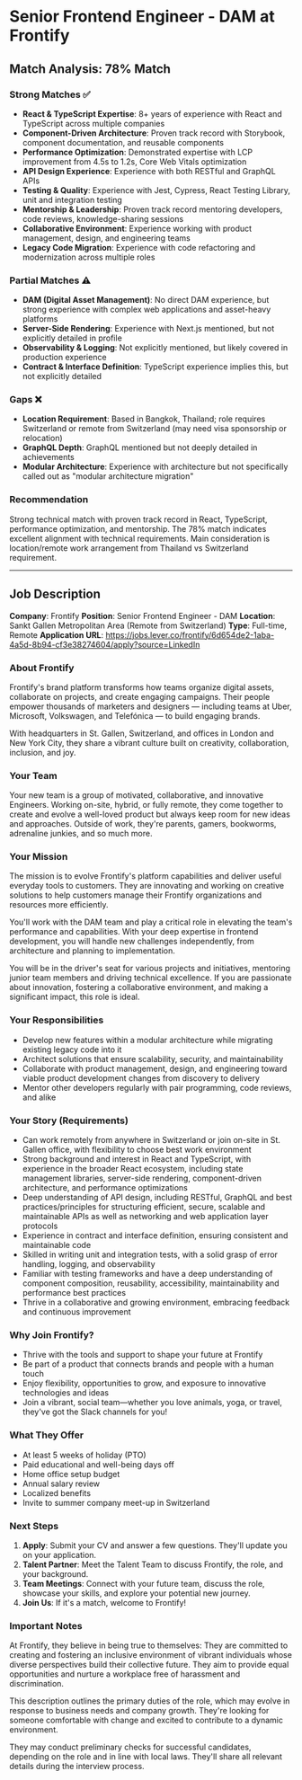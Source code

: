 # Senior Frontend Engineer - DAM at Frontify

## Match Analysis: 78% Match

### Strong Matches ✅
- **React & TypeScript Expertise**: 8+ years of experience with React and TypeScript across multiple companies
- **Component-Driven Architecture**: Proven track record with Storybook, component documentation, and reusable components
- **Performance Optimization**: Demonstrated expertise with LCP improvement from 4.5s to 1.2s, Core Web Vitals optimization
- **API Design Experience**: Experience with both RESTful and GraphQL APIs
- **Testing & Quality**: Experience with Jest, Cypress, React Testing Library, unit and integration testing
- **Mentorship & Leadership**: Proven track record mentoring developers, code reviews, knowledge-sharing sessions
- **Collaborative Environment**: Experience working with product management, design, and engineering teams
- **Legacy Code Migration**: Experience with code refactoring and modernization across multiple roles

### Partial Matches ⚠️
- **DAM (Digital Asset Management)**: No direct DAM experience, but strong experience with complex web applications and asset-heavy platforms
- **Server-Side Rendering**: Experience with Next.js mentioned, but not explicitly detailed in profile
- **Observability & Logging**: Not explicitly mentioned, but likely covered in production experience
- **Contract & Interface Definition**: TypeScript experience implies this, but not explicitly detailed

### Gaps ❌
- **Location Requirement**: Based in Bangkok, Thailand; role requires Switzerland or remote from Switzerland (may need visa sponsorship or relocation)
- **GraphQL Depth**: GraphQL mentioned but not deeply detailed in achievements
- **Modular Architecture**: Experience with architecture but not specifically called out as "modular architecture migration"

### Recommendation
Strong technical match with proven track record in React, TypeScript, performance optimization, and mentorship. The 78% match indicates excellent alignment with technical requirements. Main consideration is location/remote work arrangement from Thailand vs Switzerland requirement.

---

## Job Description

**Company**: Frontify
**Position**: Senior Frontend Engineer - DAM
**Location**: Sankt Gallen Metropolitan Area (Remote from Switzerland)
**Type**: Full-time, Remote
**Application URL**: https://jobs.lever.co/frontify/6d654de2-1aba-4a5d-8b94-cf3e38274604/apply?source=LinkedIn

### About Frontify

Frontify's brand platform transforms how teams organize digital assets, collaborate on projects, and create engaging campaigns. Their people empower thousands of marketers and designers — including teams at Uber, Microsoft, Volkswagen, and Telefónica — to build engaging brands.

With headquarters in St. Gallen, Switzerland, and offices in London and New York City, they share a vibrant culture built on creativity, collaboration, inclusion, and joy.

### Your Team

Your new team is a group of motivated, collaborative, and innovative Engineers. Working on-site, hybrid, or fully remote, they come together to create and evolve a well-loved product but always keep room for new ideas and approaches. Outside of work, they're parents, gamers, bookworms, adrenaline junkies, and so much more.

### Your Mission

The mission is to evolve Frontify's platform capabilities and deliver useful everyday tools to customers. They are innovating and working on creative solutions to help customers manage their Frontify organizations and resources more efficiently.

You'll work with the DAM team and play a critical role in elevating the team's performance and capabilities. With your deep expertise in frontend development, you will handle new challenges independently, from architecture and planning to implementation.

You will be in the driver's seat for various projects and initiatives, mentoring junior team members and driving technical excellence. If you are passionate about innovation, fostering a collaborative environment, and making a significant impact, this role is ideal.

### Your Responsibilities

- Develop new features within a modular architecture while migrating existing legacy code into it
- Architect solutions that ensure scalability, security, and maintainability
- Collaborate with product management, design, and engineering toward viable product development changes from discovery to delivery
- Mentor other developers regularly with pair programming, code reviews, and alike

### Your Story (Requirements)

- Can work remotely from anywhere in Switzerland or join on-site in St. Gallen office, with flexibility to choose best work environment
- Strong background and interest in React and TypeScript, with experience in the broader React ecosystem, including state management libraries, server-side rendering, component-driven architecture, and performance optimizations
- Deep understanding of API design, including RESTful, GraphQL and best practices/principles for structuring efficient, secure, scalable and maintainable APIs as well as networking and web application layer protocols
- Experience in contract and interface definition, ensuring consistent and maintainable code
- Skilled in writing unit and integration tests, with a solid grasp of error handling, logging, and observability
- Familiar with testing frameworks and have a deep understanding of component composition, reusability, accessibility, maintainability and performance best practices
- Thrive in a collaborative and growing environment, embracing feedback and continuous improvement

### Why Join Frontify?

- Thrive with the tools and support to shape your future at Frontify
- Be part of a product that connects brands and people with a human touch
- Enjoy flexibility, opportunities to grow, and exposure to innovative technologies and ideas
- Join a vibrant, social team—whether you love animals, yoga, or travel, they've got the Slack channels for you!

### What They Offer

- At least 5 weeks of holiday (PTO)
- Paid educational and well-being days off
- Home office setup budget
- Annual salary review
- Localized benefits
- Invite to summer company meet-up in Switzerland

### Next Steps

1. **Apply**: Submit your CV and answer a few questions. They'll update you on your application.
2. **Talent Partner**: Meet the Talent Team to discuss Frontify, the role, and your background.
3. **Team Meetings**: Connect with your future team, discuss the role, showcase your skills, and explore your potential new journey.
4. **Join Us**: If it's a match, welcome to Frontify!

### Important Notes

At Frontify, they believe in being true to themselves: They are committed to creating and fostering an inclusive environment of vibrant individuals whose diverse perspectives build their collective future. They aim to provide equal opportunities and nurture a workplace free of harassment and discrimination.

This description outlines the primary duties of the role, which may evolve in response to business needs and company growth. They're looking for someone comfortable with change and excited to contribute to a dynamic environment.

They may conduct preliminary checks for successful candidates, depending on the role and in line with local laws. They'll share all relevant details during the interview process.
